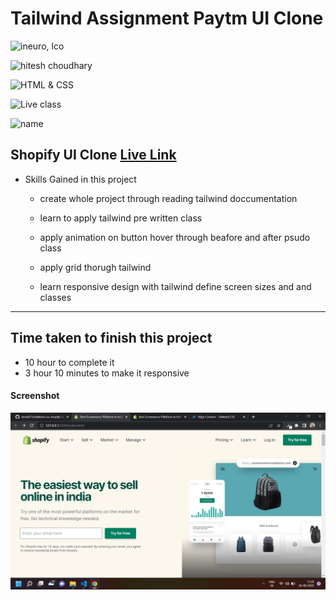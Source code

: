 # Tailwind Assignment Paytm UI Clone

![ineuro, lco](https://img.shields.io/badge/iNeuron-LCO-green)

![hitesh choudhary](https://img.shields.io/badge/Hitesh--Choudhary-Full--stack--JS--bootcamp-red)

![HTML & CSS](https://img.shields.io/badge/TAILWIND-CSS-orange)

![Live class](https://img.shields.io/badge/LIVE--CLASS-PROJECT--Shopify--UI-lightgrey)

![name](https://img.shields.io/badge/Vimal--Kumar-lightgrey)

## Shopify UI Clone [Live Link](https://uishopify.netlify.app/)

- Skills Gained in this project

  - create whole project through reading tailwind doccumentation

  - learn to apply tailwind pre written class

  - apply animation on button hover through beafore and after psudo class

  - apply grid thorugh tailwind

  - learn responsive design with tailwind define screen sizes and and classes

---

## Time taken to finish this project

- 10 hour to complete it
- 3 hour 10 minutes to make it responsive

#### Screenshot

![Desktop](./screenshot/shopify.png)
